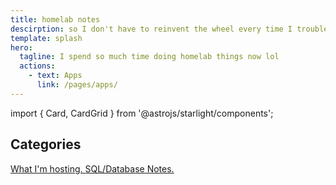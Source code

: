 ```yaml
---
title: homelab notes
descirption: so I don't have to reinvent the wheel every time I troubleshoot
template: splash
hero:
  tagline: I spend so much time doing homelab things now lol
  actions:
    - text: Apps
      link: /pages/apps/
---
```

import { Card, CardGrid } from '@astrojs/starlight/components';

## Categories

<CardGrid>
	<a class="card-link" href="/pages/apps/">
	<Card title="Apps & Services" icon="rocket">
		What I'm hosting.
	</Card>
	</a>
	<a class="card-link" href="/db/mariadb">
	<Card title="Databases" icon="seti:db">
		SQL/Database Notes.
	</Card>
	</a>
</CardGrid>